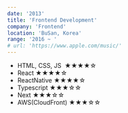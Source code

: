 ```yaml
---
date: '2013'
title: 'Frontend Development'
company: 'Frontend'
location: 'BuSan, Korea'
range: '2016 ~ '
# url: 'https://www.apple.com/music/'
---
```


- HTML, CSS, JS &nbsp;★★★★☆
- React ★★★★☆
- ReactNative ★★★★☆
- Typescript ★★★☆☆
- Next ★★★☆☆
- AWS(CloudFront) ★★★☆☆
